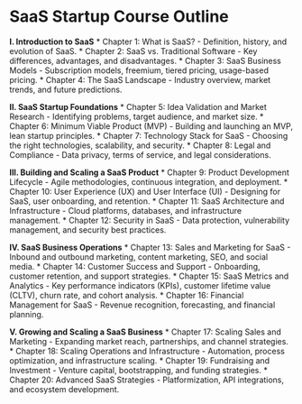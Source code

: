 # SaaS Startup Course Outline

**I. Introduction to SaaS**
    * Chapter 1: What is SaaS? - Definition, history, and evolution of SaaS.
    * Chapter 2: SaaS vs. Traditional Software - Key differences, advantages, and disadvantages.
    * Chapter 3: SaaS Business Models - Subscription models, freemium, tiered pricing, usage-based pricing.
    * Chapter 4: The SaaS Landscape - Industry overview, market trends, and future predictions.

**II. SaaS Startup Foundations**
    * Chapter 5: Idea Validation and Market Research - Identifying problems, target audience, and market size.
    * Chapter 6: Minimum Viable Product (MVP) - Building and launching an MVP, lean startup principles.
    * Chapter 7: Technology Stack for SaaS - Choosing the right technologies, scalability, and security.
    * Chapter 8: Legal and Compliance - Data privacy, terms of service, and legal considerations.

**III. Building and Scaling a SaaS Product**
    * Chapter 9: Product Development Lifecycle - Agile methodologies, continuous integration, and deployment.
    * Chapter 10: User Experience (UX) and User Interface (UI) - Designing for SaaS, user onboarding, and retention.
    * Chapter 11: SaaS Architecture and Infrastructure - Cloud platforms, databases, and infrastructure management.
    * Chapter 12: Security in SaaS - Data protection, vulnerability management, and security best practices.

**IV. SaaS Business Operations**
    * Chapter 13: Sales and Marketing for SaaS - Inbound and outbound marketing, content marketing, SEO, and social media.
    * Chapter 14: Customer Success and Support - Onboarding, customer retention, and support strategies.
    * Chapter 15: SaaS Metrics and Analytics - Key performance indicators (KPIs), customer lifetime value (CLTV), churn rate, and cohort analysis.
    * Chapter 16: Financial Management for SaaS - Revenue recognition, forecasting, and financial planning.

**V. Growing and Scaling a SaaS Business**
    * Chapter 17: Scaling Sales and Marketing - Expanding market reach, partnerships, and channel strategies.
    * Chapter 18: Scaling Operations and Infrastructure - Automation, process optimization, and infrastructure scaling.
    * Chapter 19: Fundraising and Investment - Venture capital, bootstrapping, and funding strategies.
    * Chapter 20: Advanced SaaS Strategies - Platformization, API integrations, and ecosystem development.
